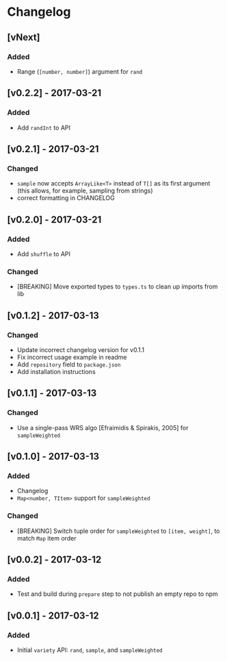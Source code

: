 # Changelog

## [vNext]

### Added

- Range (`[number, number]`) argument for `rand`

## [v0.2.2] - 2017-03-21

### Added

- Add `randInt` to API

## [v0.2.1] - 2017-03-21

### Changed

- `sample` now accepts `ArrayLike<T>` instead of `T[]` as its first argument (this allows, for example, sampling from strings)
- correct formatting in CHANGELOG

## [v0.2.0] - 2017-03-21

### Added

- Add `shuffle` to API

### Changed

- [BREAKING] Move exported types to `types.ts` to clean up imports from lib

## [v0.1.2] - 2017-03-13

### Changed

- Update incorrect changelog version for v0.1.1
- Fix incorrect usage example in readme
- Add `repository` field to `package.json`
- Add installation instructions

## [v0.1.1] - 2017-03-13

### Changed

- Use a single-pass WRS algo [Efraimidis & Spirakis, 2005] for `sampleWeighted`

## [v0.1.0] - 2017-03-13

### Added

- Changelog
- `Map<number, TItem>` support for `sampleWeighted`

### Changed

- [BREAKING] Switch tuple order for `sampleWeighted` to `[item, weight]`, to match `Map` item order

## [v0.0.2] - 2017-03-12

### Added

- Test and build during `prepare` step to not publish an empty repo to npm

## [v0.0.1] - 2017-03-12

### Added

- Initial `variety` API: `rand`, `sample`, and `sampleWeighted`
